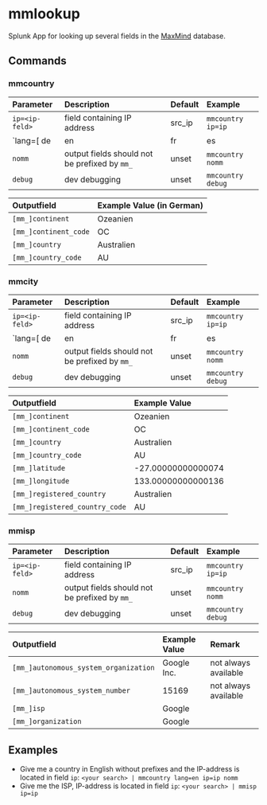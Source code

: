 # mmlookup

Splunk App for looking up several fields in the [MaxMind](https://www.maxmind.com/) database.

## Commands

### mmcountry

**Parameter**|**Description**|**Default**|**Example**
:-----|:-----|:-----|:-----
`ip=<ip-feld>`|field containing IP address|src\_ip|`mmcountry ip=ip`
`lang=[ de | en | fr | es | ru | ja | pt-BR | zh-CN ]`|language for output|de|`mmcountry lang=en`
`nomm`|output fields should not be prefixed by `mm_`|unset|`mmcountry nomm`
`debug`|dev debugging|unset|`mmcountry debug`

**Outputfield**|**Example Value (in German)**
:-----|:-----
`[mm_]continent`|Ozeanien
`[mm_]continent_code`|OC
`[mm_]country`|Australien
`[mm_]country_code`|AU

### mmcity

**Parameter**|**Description**|**Default**|**Example**
:-----|:-----|:-----|:-----
`ip=<ip-feld>`|field containing IP address|src\_ip|`mmcountry ip=ip`
`lang=[ de | en | fr | es | ru | ja | pt-BR | zh-CN ]`|language for output|de|`mmcountry lang=en`
`nomm`|output fields should not be prefixed by `mm_`|unset|`mmcountry nomm`
`debug`|dev debugging|unset|`mmcountry debug`

**Outputfield**|**Example Value**
:-----|:-----
`[mm_]continent`|Ozeanien
`[mm_]continent_code`|OC
`[mm_]country`|Australien
`[mm_]country_code`|AU
`[mm_]latitude`|-27.00000000000074
`[mm_]longitude`|133.00000000000136
`[mm_]registered_country`|Australien
`[mm_]registered_country_code`|AU

### mmisp

**Parameter**|**Description**|**Default**|**Example**
:-----|:-----|:-----|:-----
`ip=<ip-feld>`|field containing IP address|src\_ip|`mmcountry ip=ip`
`nomm`|output fields should not be prefixed by `mm_`|unset|`mmcountry nomm`
`debug`|dev debugging|unset|`mmcountry debug`

**Outputfield**|**Example Value**|**Remark**
:-----|:-----|:-----
`[mm_]autonomous_system_organization`|Google Inc.|not always available
`[mm_]autonomous_system_number`|15169|not always available
`[mm_]isp`|Google| 
`[mm_]organization`|Google| 

## Examples

* Give me a country in English without prefixes and the IP-address is located in field `ip`: `<your search> | mmcountry lang=en ip=ip nomm`
* Give me the ISP, IP-address is located in field `ip`: `<your search> | mmisp ip=ip`
